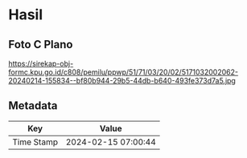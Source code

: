 # Hasil

## Foto C Plano

https://sirekap-obj-formc.kpu.go.id/c808/pemilu/ppwp/51/71/03/20/02/5171032002062-20240214-155834--bf80b944-29b5-44db-b640-493fe373d7a5.jpg


## Metadata

| Key        | Value               |
| ---------- | ------------------- |
| Time Stamp | 2024-02-15 07:00:44 |



